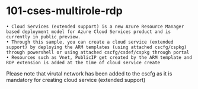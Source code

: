 # 101-cses-multirole-rdp

	• Cloud Services (extended support) is a new Azure Resource Manager based deployment model for Azure Cloud Services product and is currently in public preview.
	• Through this sample, you can create a cloud service (extended support) by deploying the ARM templates (using attached cscfg/cspkg) through powershell or using attached cscfg/csdef/cspkg through portal
	• Resources such as Vnet, PublicIP get created by the ARM template and RDP extension is added at the time of cloud service create
Please note that virutal network has been added to the cscfg as it is mandatory for creating cloud service (extended support)

